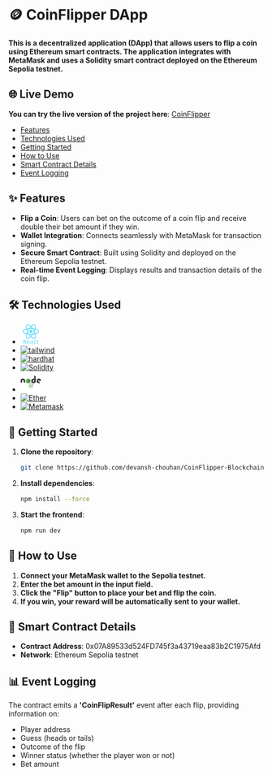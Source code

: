 # 🪙 CoinFlipper DApp

**This is a decentralized application (DApp) that allows users to flip a coin using Ethereum smart contracts. The application integrates with MetaMask and uses a Solidity smart contract deployed on the Ethereum Sepolia testnet.**

## 🌐 Live Demo
**You can try the live version of the project here**: [CoinFlipper](https://coinflipper-demo.vercel.app)

- [Features](#features)  
- [Technologies Used](#technologies-used)  
- [Getting Started](#getting-started) 
- [How to Use](#how-to-use) 
- [Smart Contract Details](#smart-contract-details)  
- [Event Logging](#event-logging) 

## ✨ Features

- **Flip a Coin**: Users can bet on the outcome of a coin flip and receive double their bet amount if they win.
- **Wallet Integration**: Connects seamlessly with MetaMask for transaction signing.
- **Secure Smart Contract**: Built using Solidity and deployed on the Ethereum Sepolia testnet.
- **Real-time Event Logging**: Displays results and transaction details of the coin flip.

## 🛠️ Technologies Used

- <a href="https://reactjs.org/" target="_blank" rel="noreferrer"> <img src="https://raw.githubusercontent.com/devicons/devicon/master/icons/react/react-original-wordmark.svg" alt="react" width="40" height="40"/> </a>
- <a href="https://tailwindcss.com/" target="_blank" rel="noreferrer"> <img src="https://www.vectorlogo.zone/logos/tailwindcss/tailwindcss-icon.svg" alt="tailwind" width="40" height="40"/> </a>
- <a href="https://hardhat.org" target="_blank" rel="noreferrer"> <img src="https://moralis.io/wp-content/uploads/web3wiki/24hardhat/6381641b6a60932fb3c3c2d9_crsLQ2lVok-0X37hZ_7RSl62vTm5GRP0Ws4xyPt4E5I.jpeg" alt="hardhat" width="40" height="40"/> </a>
- <a href="https://soliditylang.org" target="_blank" rel="noreferrer"> <img src="https://upload.wikimedia.org/wikipedia/commons/thumb/9/98/Solidity_logo.svg/386px-Solidity_logo.svg.png" alt="Solidity" width="40" height="40"/> </a>
- <a href="https://nodejs.org" target="_blank" rel="noreferrer"> <img src="https://raw.githubusercontent.com/devicons/devicon/master/icons/nodejs/nodejs-original-wordmark.svg" alt="nodejs" width="40" height="40"/> </a>
- <a href="https://docs.ethers.org" target="_blank" rel="noreferrer"> <img src="https://seeklogo.com/images/E/ethers-logo-D5B86204D8-seeklogo.com.png" alt="Ether" width="40" height="40"/> </a>
- <a href="https://metamask.io" target="_blank" rel="noreferrer"> <img src="https://upload.wikimedia.org/wikipedia/commons/thumb/3/36/MetaMask_Fox.svg/512px-MetaMask_Fox.svg.png" alt="Metamask" width="40" height="40"/> </a>

## 🚀 Getting Started

1. **Clone the repository**:
   ```bash
   git clone https://github.com/devansh-chouhan/CoinFlipper-Blockchain.git
   ```
2. **Install dependencies**:
   ```bash
   npm install --force
   ```
3. **Start the frontend**:
   ```bash
   npm run dev
   ```

## 📖 How to Use

1. **Connect your MetaMask wallet to the Sepolia testnet.**
2. **Enter the bet amount in the input field.**
3. **Click the "Flip" button to place your bet and flip the coin.**
4. **If you win, your reward will be automatically sent to your wallet.**

## 📜 Smart Contract Details

- **Contract Address**: 0x07A89533d524FD745f3a43719eaa83b2C1975Afd
- **Network**: Ethereum Sepolia testnet

## 📊 Event Logging

The contract emits a **'CoinFlipResult'** event after each flip, providing information on:
- Player address
- Guess (heads or tails)
- Outcome of the flip
- Winner status (whether the player won or not)
- Bet amount
